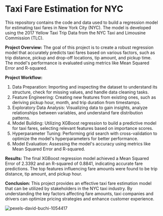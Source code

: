 # **Taxi Fare Estimation for NYC**

This repository contains the code and data used to build a regression model for estimating taxi fares in New York City (NYC). The model is developed using the 2017 Yellow Taxi Trip Data from the NYC Taxi and Limousine Commission (TLC).

**Project Overview:**
The goal of this project is to create a robust regression model that accurately predicts taxi fares based on various factors, such as trip distance, pickup and drop-off locations, tip amount, and pickup time. The model's performance is evaluated using metrics like Mean Squared Error and R-squared.

**Project Workflow:**
1. Data Preparation: Importing and inspecting the dataset to understand its structure, check for missing values, and handle data cleaning tasks.
2. Feature Engineering: Creating new features from existing ones, such as deriving pickup hour, month, and trip duration from timestamps.
3. Exploratory Data Analysis: Visualizing data to gain insights, analyze relationships between variables, and understand fare distribution patterns.
4. Model Building: Utilizing XGBoost regression to build a predictive model for taxi fares, selecting relevant features based on importance scores.
5. Hyperparameter Tuning: Performing grid search with cross-validation to optimize the model's hyperparameters for better performance.
6. Model Evaluation: Assessing the model's accuracy using metrics like Mean Squared Error and R-squared.

**Results:**
The final XGBoost regression model achieved a Mean Squared Error of 2.3392 and an R-squared of 0.8841, indicating accurate fare predictions. The top features influencing fare amounts were found to be trip distance, tip amount, and pickup hour.

**Conclusion:**
This project provides an effective taxi fare estimation model that can be utilized by stakeholders in the NYC taxi industry. By understanding the key factors affecting fare amounts, taxi companies and drivers can optimize pricing strategies and enhance customer experience.


![pexels-david-buchi-1054417](https://github.com/lacomaofficial/Taxi-Fare-Estimation-for-NYC-/assets/132283879/ffdf61f4-913a-4ae7-b660-fd3a84ed4d9b)
